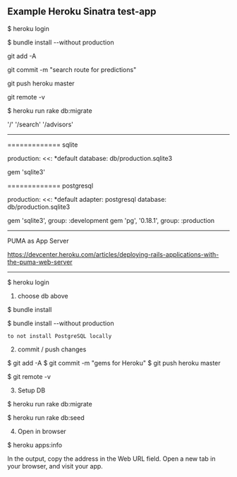 
## Example Heroku Sinatra test-app



$ heroku login



$ bundle install --without production


git add -A

git commit -m "search route for predictions"

git push heroku master
  
git remote -v
  
  
$ heroku run rake db:migrate



'/'
'/search'
'/advisors'



------

============= sqlite

production:
  <<: *default
  database: db/production.sqlite3
  
gem 'sqlite3'

============= postgresql
  
production:
  <<: *default
  adapter: postgresql
  database: db/production.sqlite3

gem 'sqlite3', group: :development
gem 'pg', '0.18.1', group: :production


------

PUMA as App Server

https://devcenter.heroku.com/articles/deploying-rails-applications-with-the-puma-web-server


------


$ heroku login


1. choose db above

  $ bundle install
  
  $ bundle install --without production
    
    to not install PostgreSQL locally
    

2. commit / push changes

  $ git add -A
  $ git commit -m "gems for Heroku"
  $ git push heroku master
  
  $ git remote -v


3. Setup DB

  $ heroku run rake db:migrate

  $ heroku run rake db:seed


4. Open in browser

  $ heroku apps:info

  In the output, copy the address in the Web URL field. Open a new tab in your browser, and visit your app.




